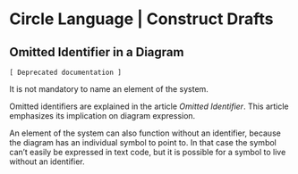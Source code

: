 ﻿Circle Language | Construct Drafts
==================================

Omitted Identifier in a Diagram
-------------------------------

`[ Deprecated documentation ]`

It is not mandatory to name an element of the system.

Omitted identifiers are explained in the article *Omitted Identifier*. This article emphasizes its implication on diagram expression.

An element of the system can also function without an identifier, because the diagram has an individual symbol to point to. In that case the symbol can’t easily be expressed in text code, but it is possible for a symbol to live without an identifier.
